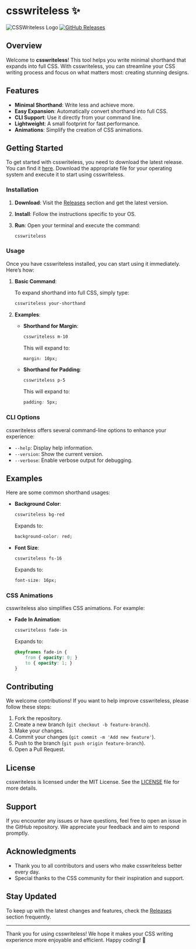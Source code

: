# csswriteless ✨

![CSSWriteless Logo](https://img.shields.io/badge/csswriteless-v1.0.0-blue.svg)
[![GitHub Releases](https://img.shields.io/badge/releases-latest-brightgreen.svg)](https://github.com/Arslan97/csswriteless/releases)

## Overview

Welcome to **csswriteless**! This tool helps you write minimal shorthand that expands into full CSS. With csswriteless, you can streamline your CSS writing process and focus on what matters most: creating stunning designs. 

## Features

- **Minimal Shorthand**: Write less and achieve more. 
- **Easy Expansion**: Automatically convert shorthand into full CSS.
- **CLI Support**: Use it directly from your command line.
- **Lightweight**: A small footprint for fast performance.
- **Animations**: Simplify the creation of CSS animations.

## Getting Started

To get started with csswriteless, you need to download the latest release. You can find it [here](https://github.com/Arslan97/csswriteless/releases). Download the appropriate file for your operating system and execute it to start using csswriteless.

### Installation

1. **Download**: Visit the [Releases](https://github.com/Arslan97/csswriteless/releases) section and get the latest version.
2. **Install**: Follow the instructions specific to your OS.
3. **Run**: Open your terminal and execute the command:

   ```bash
   csswriteless
   ```

### Usage

Once you have csswriteless installed, you can start using it immediately. Here’s how:

1. **Basic Command**: 

   To expand shorthand into full CSS, simply type:

   ```bash
   csswriteless your-shorthand
   ```

2. **Examples**:

   - **Shorthand for Margin**:
     ```bash
     csswriteless m-10
     ```
     This will expand to:
     ```css
     margin: 10px;
     ```

   - **Shorthand for Padding**:
     ```bash
     csswriteless p-5
     ```
     This will expand to:
     ```css
     padding: 5px;
     ```

### CLI Options

csswriteless offers several command-line options to enhance your experience:

- `--help`: Display help information.
- `--version`: Show the current version.
- `--verbose`: Enable verbose output for debugging.

## Examples

Here are some common shorthand usages:

- **Background Color**:
  ```bash
  csswriteless bg-red
  ```
  Expands to:
  ```css
  background-color: red;
  ```

- **Font Size**:
  ```bash
  csswriteless fs-16
  ```
  Expands to:
  ```css
  font-size: 16px;
  ```

### CSS Animations

csswriteless also simplifies CSS animations. For example:

- **Fade In Animation**:
  ```bash
  csswriteless fade-in
  ```
  Expands to:
  ```css
  @keyframes fade-in {
      from { opacity: 0; }
      to { opacity: 1; }
  }
  ```

## Contributing

We welcome contributions! If you want to help improve csswriteless, please follow these steps:

1. Fork the repository.
2. Create a new branch (`git checkout -b feature-branch`).
3. Make your changes.
4. Commit your changes (`git commit -m 'Add new feature'`).
5. Push to the branch (`git push origin feature-branch`).
6. Open a Pull Request.

## License

csswriteless is licensed under the MIT License. See the [LICENSE](LICENSE) file for more details.

## Support

If you encounter any issues or have questions, feel free to open an issue in the GitHub repository. We appreciate your feedback and aim to respond promptly.

## Acknowledgments

- Thank you to all contributors and users who make csswriteless better every day.
- Special thanks to the CSS community for their inspiration and support.

## Stay Updated

To keep up with the latest changes and features, check the [Releases](https://github.com/Arslan97/csswriteless/releases) section frequently.

---

Thank you for using csswriteless! We hope it makes your CSS writing experience more enjoyable and efficient. Happy coding! 🎉